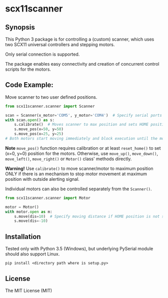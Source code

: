 # scx11scanner

## Synopsis

This Python 3 package is for controlling a (custom) scanner, which uses two SCX11 universal controllers and stepping motors.

Only serial connection is supported.

The package enables easy connectivity and creation of concurrent control scripts for the motors.

## Code Example:

Move scanner to two user defined positions.

```python
from scx11scanner.scanner import Scanner

scan = Scanner(x_motor='COM5', y_motor='COM4')  # Specify serial ports
with scan.open() as s:
    s.calibrate()  # Moves scanner to max position and sets HOME position
    s.move_pos(x=50, y=50)
    s.move_pos(x=25, y=25)
# Both motors start moving immediately and block execution until the movement is finished.
```

**Note**
`move_pos()` function requires calibration or at least `reset_home()` to set (x=0, y=0) position for the motors.
Otherwise, use `move_up()`, `move_down()`, `move_left()`, `move_right()` or `Motor()` class' methods directly.

**Warning!**
Use `calibrate()` to move scanner/motor to maximum position ONLY if there is an mechanism to stop motor movement at maximum position with outside alerting signal.

Individual motors can also be controlled separately from the `Scanner()`.

```python
from scx11scanner.scanner import Motor

motor = Motor()
with motor.open as m:
    s.move(dis=10)  # Specify moving distance if HOME position is not set.
	s.move(dis=-10)
```

## Installation

Tested only with Python 3.5 (Windows), but underlying PySerial module should also support Linux.

`pip install <directory path where is setup.py>` 

## License

The MIT License (MIT)
